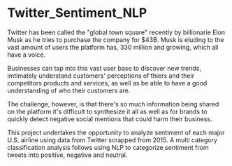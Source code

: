# Twitter_Sentiment_NLP

Twitter has been called the "global town square" recently by billionarie Elon Musk as he tries to purchase the company for $43B. Musk is eluding to the vast amount of users the platform has, 330 million and growing, which all have a voice. 

Businesses can tap into this vast user base to discover new trends, imtimately understand customers' perceptions of thiers and their competitors products and services, as well as be able to have a good understanding of who their customers are. 

The challenge, however, is that there's so much information being shared on the platform it's difficult to synthesize it all as well as for brands to quickly detect negative social mentions that could harm their business.

This project undertakes the opportunity to analyze sentiment of each major U.S. airline using data from Twitter scrapped from 2015. A multi category classification analysis follows using NLP to categorize sentiment from tweets into positive, negative and neutral. 
